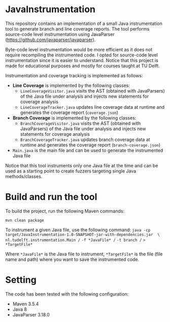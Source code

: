 # JavaInstrumentation
This repository contains an implementation of a small Java instrumentation tool to generate branch and line coverage reports. The tool performs source-code level instrumentation using JavaParser (https://github.com/javaparser/javaparser).

Byte-code level instrumentation would be more efficient as it does not require recompiling the instrumented code. I opted for source-code level instrumentation since it is easier to understand. Notice that this project is made for educational purposes and mostly for courses taught at TU Delft.

Instrumentation and coverage tracking is implemented as follows:

* **Line Coverage** is implemented by the following classes:
  * `LineCoverageVisitor.java` visits the AST (obtained with JavaParsers) of the Java file under analysis and injects new statements for coverage analysis
  * `LineCoverageTracker.java` updates line coverage data at runtime and generates the coverage report (`coverage.json`)
* **Branch Coverage** is implemented by the following classes:
  * `BranchCoverageVisitor.java` visits the AST (obtained with JavaParsers) of the Java file under analysis and injects new statements for coverage analysis
  * `BranchCoverageTracker.java` updates branch coverage data at runtime and generates the coverage report (`branch-coverage.json`)
* `Main.java` is the main file and can be used to generate the instrumented Java file

Notice that this tool instruments only one Java file at the time and can be used as a starting point to create fuzzers targeting single Java methods/classes.

# Build and run the tool
To build the project, run the following Maven commands:

`mvn clean package`

To instrument a given Java file, use the following command:
`java -cp target/JavaInstrumentation-1.0-SNAPSHOT-jar-with-dependencies.jar  \`
`nl.tudelft.instrumentation.Main /`
`-f *JavaFile* /`
`-t branch /`
`> *TargetFile* `

Where `*JavaFile*` is the Java file to instrument, `*TargetFile*` is the file (file name and path) where you want to save the instrumented code.

# Setting

The code has been tested with the following configuration:

* Maven 3.5.4
* Java 8
* JavaParser 3.18.0